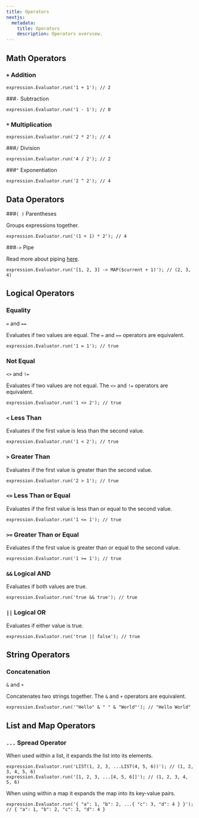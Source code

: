 ```yaml
---
title: Operators
nextjs:
  metadata:
    title: Operators
    description: Operators overview.
---
```


## Math Operators

### `+` Addition

```apex
expression.Evaluator.run('1 + 1'); // 2
```

###`-` Subtraction

```apex
expression.Evaluator.run('1 - 1'); // 0
```

### `*` Multiplication

```apex
expression.Evaluator.run('2 * 2'); // 4
```

###`/` Division

```apex
expression.Evaluator.run('4 / 2'); // 2
```

###`^` Exponentiation

```apex
expression.Evaluator.run('2 ^ 2'); // 4
```

## Data Operators

###`( )` Parentheses

Groups expressions together.

```apex
expression.Evaluator.run('(1 + 1) * 2'); // 4
```

###`->` Pipe

Read more about piping [here]('./../piping).

```apex
expression.Evaluator.run('[1, 2, 3] -> MAP($current + 1)'); // (2, 3, 4)
```

## Logical Operators

### Equality

`=` and `==`

Evaluates if two values are equal. The `=` and `==` operators are equivalent.

```apex
expression.Evaluator.run('1 = 1'); // true
```

### Not Equal

`<>` and `!=`

Evaluates if two values are not equal. The `<>` and `!=` operators are equivalent.

```apex
expression.Evaluator.run('1 <> 2'); // true
```

### `<` Less Than

Evaluates if the first value is less than the second value.

```apex
expression.Evaluator.run('1 < 2'); // true
```

### `>` Greater Than

Evaluates if the first value is greater than the second value.

```apex
expression.Evaluator.run('2 > 1'); // true
```

### `<=` Less Than or Equal

Evaluates if the first value is less than or equal to the second value.

```apex
expression.Evaluator.run('1 <= 1'); // true
```

### `>=` Greater Than or Equal

Evaluates if the first value is greater than or equal to the second value.

```apex
expression.Evaluator.run('1 >= 1'); // true
```

### `&&` Logical AND

Evaluates if both values are true.

```apex
expression.Evaluator.run('true && true'); // true
```

### `||` Logical OR

Evaluates if either value is true.

```apex
expression.Evaluator.run('true || false'); // true
```

## String Operators

### Concatenation

`&` and `+`

Concatenates two strings together. The `&` and `+` operators are equivalent.

```apex
expression.Evaluator.run('"Hello" & " " & "World"'); // "Hello World"
```

## List and Map Operators


### `...` Spread Operator

When used within a list, it expands the list into its elements.

```apex
expression.Evaluator.run('LIST(1, 2, 3, ...LIST(4, 5, 6))'); // (1, 2, 3, 4, 5, 6)
expression.Evaluator.run('[1, 2, 3, ...[4, 5, 6]]'); // (1, 2, 3, 4, 5, 6)
```

When using within a map it expands the map into its key-value pairs.

```apex
expression.Evaluator.run('{ "a": 1, "b": 2, ...{ "c": 3, "d": 4 } }'); // { "a": 1, "b": 2, "c": 3, "d": 4 }
```
